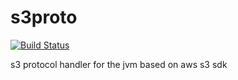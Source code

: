 s3proto
=======
[![Build Status](https://travis-ci.org/tsechov/s3proto.svg?branch=master)](https://travis-ci.org/tsechov/s3proto)

s3 protocol handler for the jvm based on aws s3 sdk

